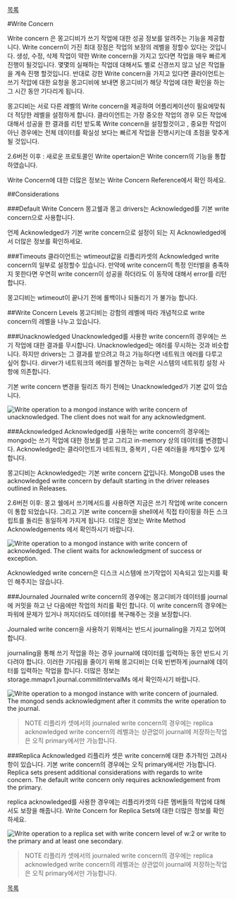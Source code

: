 [목록](https://github.com/yuby/mongodb-ko)


#Write Concern

Write concern 은 몽고디비가 쓰기 작업에 대한  성공 정보를 알려주는 기능을 제공합니다. Write concern이 가진 최대 장점은 작업의 보장의 레벨을 정할수 있다는 것입니다. 생성, 수정, 삭제 작업이 약한 Write concern을 가지고 있다면 작업을 매우 빠르게 진행이 될것입니다. 몇몇의 실패하는 작업데 대해서도 별로 신경쓰지 않고 남은 작업들을 계속 진행 할것입니다. 반대로 강한 Write concern을 가지고 있다면 클라이언트는 쓰기 작압에 대한 요청을 몽고디비에 보내면 몽고디비가 해당 작업에 대한 확인을 하는 그 시간 동안 기다리게 됩니다.

몽고디비는 서로 다른 레벨의 Write concern을 제공하여 어플리케이션이 필요에맞춰 더 적당한 레벨을 설정하게 합니다. 클라이언트는 가장 중오한 작업의 경우 모든 작업에 대해서 성공을 한 결과를 리턴 받도록 Write concern을 설정할것이고 , 중요한 작업이 아닌 경우에는 전체 데이터를 확실성 보다는 빠르게 작업을 진행시키는데 초점을 맞추게 될 것입니다.

2.6버전 이후 : 새로운 프로토콜인 Write opertaion은 Write concern의 기능을 통합하였습니다.

Write Concern에 대한 더많은 정보는 Write Concern Reference에서 확인 하세요.

##Considerations

###Default Write Concern
몽고쉘과 몽고 drivers는 Acknowledged를 기본 write concern으로 사용합니다.

언제 Acknowledged가 기본 write concern으로 설정이 되는 지 Acknowledged에서 더많은 정보를 확인하세요.


###Timeouts
클라이언트는 wtimeout값을 리플리카셋의 Acknowledged write concern의 일부로 설정할수 있습니다. 만약에 write concern이 특정 인터벌을 충족하지 못한다면 우연히 write concern이 성공을 하더라도 이 동작에 대해서  error를 리턴 합니다.

몽고디비는 wtimeout이 끝나기 전에 롤백이나 되돌리기 가 불가능 합니다.


##Write Concern Levels
몽고디비는 강함의 레벨에 따라 개념적으로 write concern의 레벨을 나누고 있습니다.

###Unacknowledged
Unacknowledged를 사용한 write concern의 경우에는 쓰기 작업에 대한 결과를 무시합니다. Unacknowledged는 에러를 무시하는 것과 비슷합니다. 하지만 drivers는 그 결과를 받으려고 하고 가능하다면 네트워크 에러를 다루고 싶어 합니다. dirver가 네트워크의 에러를 발견하는 능력은 시스템의 네트워킹 설정 사항에 의존합니다.

기본 write concern 변경을 릴리즈 하기 전에는  Unacknowledged가 기본 값이 었습니다.

![Write operation to a ``mongod`` instance with write concern of ``unacknowledged``. The client does not wait for any acknowledgment.](http://docs.mongodb.org/manual/_images/crud-write-concern-unack.png)

###Acknowledged
Acknowledged를 사용하는 write concern의 경우에는 mongod는 쓰기 작업에 대한 정보를 받고 그리고 in-memory 상의 데이터를 변경합니다. Acknowledged는 클라이언트가 네트워크, 중복키 , 다른 에러들을 캐치할수 있게 합니다.

몽고디비는 Acknowledged는 기본 write concern 값입니다.
MongoDB uses the acknowledged write concern by default starting in the driver releases outlined in Releases.

2.6버전 이후: 몽고 쉘에서 쓰기메서드를 사용하면 지금은 쓰기 작업에 write concern이 통합 되었습니다. 그리고 기본 write concern을 shell에서 직접 타이핑을 하든 스크립트를 돌리든 동일하게 가지게 됩니다. 더많은 정보는 Write Method Acknowledgements 에서 확인하시기 바랍니다.


![Write operation to a ``mongod`` instance with write concern of ``acknowledged``. The client waits for acknowledgment of success or exception.](http://docs.mongodb.org/manual/_images/crud-write-concern-ack.png)

Acknowledged write concern은 디스크 시스템에 쓰기작업이 지속되고 있는지를 확인 해주지는 않습니다.

###Journaled
Journaled write concern의 경우에는 몽고디비가 데이터를 journal에 커밋을 하고 난 다음에만 작업의 처리를 확인 합니다. 이 write concern의 경우에는 파워에 문제가 있거나 꺼지더라도 데이터를 복구해주는 것을 보장합니다.

Journaled write concern을 사용하기 위해서는 반드시 journaling을 가지고 있어여 합니다.

journaling을 통해 쓰기 작업을 하는 경우 journal에 데이터를 입력하는 동안 반드시 기다려야 합니다. 이러한 기다림을 줄이기 위해 몽고디비는 더욱 빈번하게 journal에 데이터를 입력하는 작업을 합니다. 더많은 정보는 storage.mmapv1.journal.commitIntervalMs 에서 확인하시기 바랍니다.

![Write operation to a ``mongod`` instance with write concern of ``journaled``. The ``mongod`` sends acknowledgment after it commits the write operation to the journal.](http://docs.mongodb.org/manual/_images/crud-write-concern-journal.png)

>NOTE
리플리카 셋에서의 journaled write concern의 경우에는 replica acknowledged write concern의 레벨과는 상관없이 journal에 저장하는작업은 오직 primary에서만 가능합니다.

###Replica Acknowledged
리플리카 셋은 write concern에 대한 추가적인 고려사항이 있습니다. 기본 write concern의 경우에는 오직 primary에서만 가능합니다.
Replica sets present additional considerations with regards to write concern. The default write concern only requires acknowledgement from the primary.

replica acknowledged를 사용한 경우에는 리플리카겟의 다른 멤버들의  작업에 대해서도 보장을 해줍니다. Write Concern for Replica Sets에 대한 더많은 정보를 확인 하세요.

![Write operation to a replica set with write concern level of ``w:2`` or write to the primary and at least one secondary.](http://docs.mongodb.org/manual/_images/crud-write-concern-w2.png)

>NOTE
리플리카 셋에서의 journaled write concern의 경우에는 replica acknowledged write concern의 레벨과는 상관없이 journal에 저장하는작업은 오직 primary에서만 가능합니다.


[목록](https://github.com/yuby/mongodb-ko)